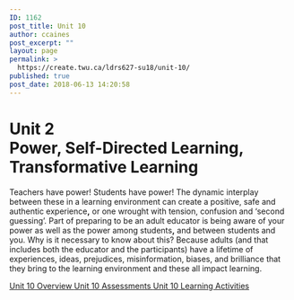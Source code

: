 ```yaml
---
ID: 1162
post_title: Unit 10
author: ccaines
post_excerpt: ""
layout: page
permalink: >
  https://create.twu.ca/ldrs627-su18/unit-10/
published: true
post_date: 2018-06-13 14:20:58
---
```

<!--themify_builder_static-->

<h1>Unit 2<br />Power, Self-Directed Learning, Transformative Learning</h1>

Teachers have power! Students have power! The dynamic interplay between these in a learning environment can create a positive, safe and authentic experience<strong>,</strong> or one wrought with tension, confusion and ‘second guessing’. Part of preparing to be an adult educator is being aware of your power as well as the power among students<strong>,</strong> and between students and you. Why is it necessary to know about this? Because adults (and that includes both the educator and the participants) have a lifetime of experiences, ideas, prejudices, misinformation, biases, and brilliance that they bring to the learning environment and these all impact learning.

<a href="https://create.twu.ca/ldrs627-su18/unit-10-overview/"> Unit 10 Overview </a> <a href="https://create.twu.ca/ldrs627-su18/unit-10-learning-activities/"> Unit 10 Assessments </a> <a href="https://create.twu.ca/ldrs627-su18/unit-10-topics/"> Unit 10 Learning Activities </a><!--/themify_builder_static-->